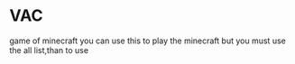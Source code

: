 # VAC
game of minecraft
you can use this to play the minecraft
but you must use the all list,than to use
